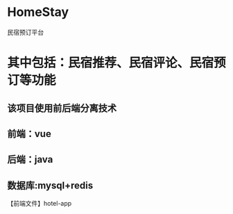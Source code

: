# HomeStay
民宿预订平台
# 其中包括：民宿推荐、民宿评论、民宿预订等功能
## 该项目使用前后端分离技术
## 前端：vue 
## 后端：java
## 数据库:mysql+redis

【前端文件】hotel-app

